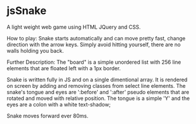 # jsSnake

 A light weight web game using HTML JQuery and CSS. 

How to play:
 Snake starts automatically and can move pretty fast, change direction with the arrow keys. Simply avoid hitting yourself, there are no walls holding you back.
 
Further Description:
 The "board" is a simple unordered list with 256 line elements that are floated left with a 1px border.
 
 Snake is written fully in JS and on a single dimentional array. It is rendered on screen by adding and removing classes from select line elements.
 The snake's tongue and eyes are ':before' and ':after' pseudo elements that are rotated and moved with relative position. The tongue is a simple 'Y' and the eyes are a colon with a white text-shadow;
 
 Snake moves forward ever 80ms.  
 
